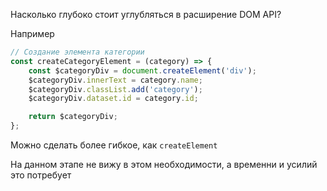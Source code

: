 Насколько глубоко стоит углубляться в расширение DOM API?

Например
```js
// Создание элемента категории
const createCategoryElement = (category) => {
    const $categoryDiv = document.createElement('div');
    $categoryDiv.innerText = category.name;
    $categoryDiv.classList.add('category');
    $categoryDiv.dataset.id = category.id;

    return $categoryDiv;
};
```

Можно сделать более гибкое, как `сreateElement`

На данном этапе не вижу в этом необходимости, а временни и усилий это потребует